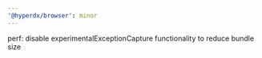 ```yaml
---
'@hyperdx/browser': minor
---
```


perf: disable experimentalExceptionCapture functionality to reduce bundle size
